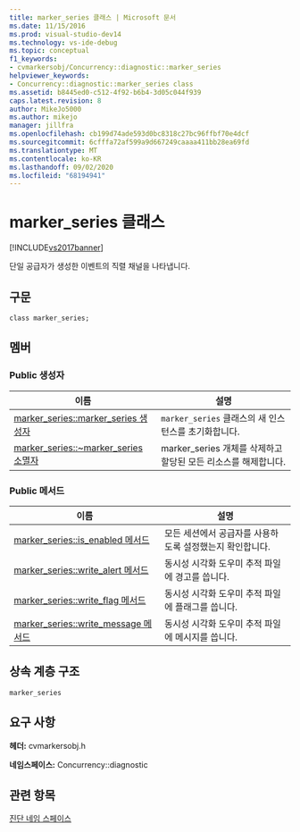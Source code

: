 ```yaml
---
title: marker_series 클래스 | Microsoft 문서
ms.date: 11/15/2016
ms.prod: visual-studio-dev14
ms.technology: vs-ide-debug
ms.topic: conceptual
f1_keywords:
- cvmarkersobj/Concurrency::diagnostic::marker_series
helpviewer_keywords:
- Concurrency::diagnostic::marker_series class
ms.assetid: b8445ed0-c512-4f92-b6b4-3d05c044f939
caps.latest.revision: 8
author: MikeJo5000
ms.author: mikejo
manager: jillfra
ms.openlocfilehash: cb199d74ade593d0bc8318c27bc96ffbf70e4dcf
ms.sourcegitcommit: 6cfffa72af599a9d667249caaaa411bb28ea69fd
ms.translationtype: MT
ms.contentlocale: ko-KR
ms.lasthandoff: 09/02/2020
ms.locfileid: "68194941"
---
```

# <a name="marker_series-class"></a>marker_series 클래스
[!INCLUDE[vs2017banner](../includes/vs2017banner.md)]

단일 공급자가 생성한 이벤트의 직렬 채널을 나타냅니다.  
  
## <a name="syntax"></a>구문  
  
```  
class marker_series;  
```  
  
## <a name="members"></a>멤버  
  
### <a name="public-constructors"></a>Public 생성자  
  
|이름|설명|  
|----------|-----------------|  
|[marker_series::marker_series 생성자](../profiling/marker-series-marker-series-constructor.md)|`marker_series` 클래스의 새 인스턴스를 초기화합니다.|  
|[marker_series::~marker_series 소멸자](../profiling/marker-series-tilde-marker-series-destructor.md)|marker_series 개체를 삭제하고 할당된 모든 리소스를 해제합니다.|  
  
### <a name="public-methods"></a>Public 메서드  
  
|이름|설명|  
|----------|-----------------|  
|[marker_series::is_enabled 메서드](../profiling/marker-series-is-enabled-method.md)|모든 세션에서 공급자를 사용하도록 설정했는지 확인합니다.|  
|[marker_series::write_alert 메서드](../profiling/marker-series-write-alert-method.md)|동시성 시각화 도우미 추적 파일에 경고를 씁니다.|  
|[marker_series::write_flag 메서드](../profiling/marker-series-write-flag-method.md)|동시성 시각화 도우미 추적 파일에 플래그를 씁니다.|  
|[marker_series::write_message 메서드](../profiling/marker-series-write-message-method.md)|동시성 시각화 도우미 추적 파일에 메시지를 씁니다.|  
  
## <a name="inheritance-hierarchy"></a>상속 계층 구조  
 `marker_series`  
  
## <a name="requirements"></a>요구 사항  
 **헤더:** cvmarkersobj.h  
  
 **네임스페이스:** Concurrency::diagnostic  
  
## <a name="see-also"></a>관련 항목  
 [진단 네임 스페이스](../profiling/diagnostic-namespace.md)
